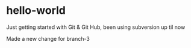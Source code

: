 # hello-world

Just getting started with Git & Git Hub, been using subversion up til now

Made a new change for branch-3
